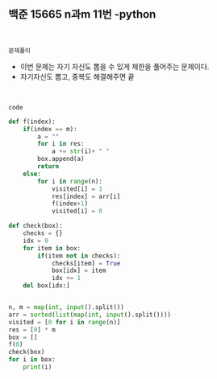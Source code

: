 ## 백준 15665 n과m 11번 -python

<br>

`문제풀이`

- 이번 문제는 자기 자신도 뽑을 수 있게 제한을 풀어주는 문제이다.
- 자기자신도 뽑고, 중복도 해결해주면 끝

<br>

`code`

```python
def f(index):
    if(index == m):
        a = ""
        for i in res:
            a += str(i)+ " "
        box.append(a)
        return
    else:
        for i in range(n):
            visited[i] = 1
            res[index] = arr[i]
            f(index+1)
            visited[i] = 0

def check(box):
    checks = {}
    idx = 0
    for item in box:
        if(item not in checks):
            checks[item] = True
            box[idx] = item
            idx += 1
    del box[idx:]


n, m = map(int, input().split())
arr = sorted(list(map(int, input().split())))
visited = [0 for i in range(n)]
res = [0] * m
box = []
f(0)
check(box)
for i in box:
    print(i)
```